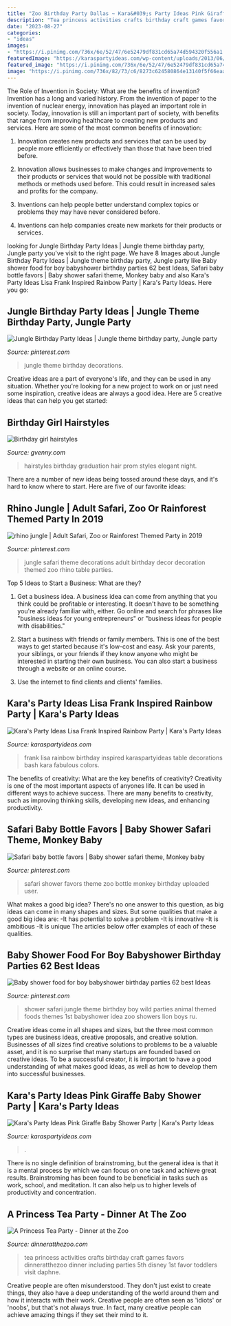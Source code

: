 ```yaml
---
title: "Zoo Birthday Party Dallas ~ Kara&#039;s Party Ideas Pink Giraffe Baby Shower Party"
description: "Tea princess activities crafts birthday craft games favors dinneratthezoo dinner including parties 5th disney 1st favor toddlers visit daphne"
date: "2023-08-27"
categories:
- "ideas"
images:
- "https://i.pinimg.com/736x/6e/52/47/6e52479df831cd65a74d594320f556a1.jpg"
featuredImage: "https://karaspartyideas.com/wp-content/uploads/2013/06/pink-giraffe-birthday-party-girl-cake-ideas-decorations.jpg"
featured_image: "https://i.pinimg.com/736x/6e/52/47/6e52479df831cd65a74d594320f556a1.jpg"
image: "https://i.pinimg.com/736x/82/73/c6/8273c624580864e13140f5f66eaa7116.jpg"
---
```



The Role of Invention in Society: What are the benefits of invention?
Invention has a long and varied history. From the invention of paper to the invention of nuclear energy, innovation has played an important role in society. Today, innovation is still an important part of society, with benefits that range from improving healthcare to creating new products and services. Here are some of the most common benefits of innovation:
1. Innovation creates new products and services that can be used by people more efficiently or effectively than those that have been tried before.

2. Innovation allows businesses to make changes and improvements to their products or services that would not be possible with traditional methods or methods used before. This could result in increased sales and profits for the company.

3. Inventions can help people better understand complex topics or problems they may have never considered before.

4. Inventions can help companies create new markets for their products or services.

	

		
looking for Jungle Birthday Party Ideas | Jungle theme birthday party, Jungle party you've visit to the right page. We have 8 Images about Jungle Birthday Party Ideas | Jungle theme birthday party, Jungle party like Baby shower food for boy babyshower birthday parties 62 best Ideas, Safari baby bottle favors | Baby shower safari theme, Monkey baby and also Kara&#039;s Party Ideas Lisa Frank Inspired Rainbow Party | Kara&#039;s Party Ideas. Here you go:
		
    
## Jungle Birthday Party Ideas | Jungle Theme Birthday Party, Jungle Party

<img loading=lazy src="https://i.pinimg.com/736x/6e/52/47/6e52479df831cd65a74d594320f556a1.jpg" onerror="this.onerror=null;this.src='https://tse1.mm.bing.net/th?id=OIP.OGXU1BQzvbAMq1RDS8dtrAHaLG&amp;pid=15.1';" alt="Jungle Birthday Party Ideas | Jungle theme birthday party, Jungle party">

_Source: pinterest.com_

>jungle theme birthday decorations. 

	

Creative ideas are a part of everyone's life, and they can be used in any situation. Whether you're looking for a new project to work on or just need some inspiration, creative ideas are always a good idea. Here are 5 creative ideas that can help you get started: 

    
## Birthday Girl Hairstyles

<img loading=lazy src="https://gvenny.com/images5/0517L/birthday-girl-hairstyles/birthday-girl-hairstyles-69_4.jpg" onerror="this.onerror=null;this.src='https://tse4.mm.bing.net/th?id=OIP.ujnTDbOM7I9GBSRDrkAEewAAAA&amp;pid=15.1';" alt="Birthday girl hairstyles">

_Source: gvenny.com_

>hairstyles birthday graduation hair prom styles elegant night. 

	

There are a number of new ideas being tossed around these days, and it's hard to know where to start. Here are five of our favorite ideas: 

    
## Rhino Jungle | Adult Safari, Zoo Or Rainforest Themed Party In 2019

<img loading=lazy src="https://i.pinimg.com/736x/42/57/d1/4257d1eaefdcb838dcc41660dfdb9bb7--safari-party-jungle-theme.jpg?b=t" onerror="this.onerror=null;this.src='https://tse1.mm.bing.net/th?id=OIP.B0694gLXIHLSklwsYUhbGQHaJ6&amp;pid=15.1';" alt="rhino jungle | Adult Safari, Zoo or Rainforest Themed Party in 2019">

_Source: pinterest.com_

>jungle safari theme decorations adult birthday decor decoration themed zoo rhino table parties. 

	

Top 5 Ideas to Start a Business: What are they?
1. Get a business idea. A business idea can come from anything that you think could be profitable or interesting. It doesn't have to be something you're already familiar with, either. Go online and search for phrases like "business ideas for young entrepreneurs" or "business ideas for people with disabilities."
2. Start a business with friends or family members. This is one of the best ways to get started because it's low-cost and easy. Ask your parents, your siblings, or your friends if they know anyone who might be interested in starting their own business. You can also start a business through a website or an online course.

3. Use the internet to find clients and clients' families.

    
## Kara&#039;s Party Ideas Lisa Frank Inspired Rainbow Party | Kara&#039;s Party Ideas

<img loading=lazy src="http://karaspartyideas.com/wp-content/uploads/2017/11/Lisa-Frank-Inspired-Rainbow-Party-via-Karas-Party-Ideas-KarasPartyIdeas.com24.jpg" onerror="this.onerror=null;this.src='https://tse3.mm.bing.net/th?id=OIP.bxc3z_KG8GvJ13_uJs8aZgDMEy&amp;pid=15.1';" alt="Kara&#039;s Party Ideas Lisa Frank Inspired Rainbow Party | Kara&#039;s Party Ideas">

_Source: karaspartyideas.com_

>frank lisa rainbow birthday inspired karaspartyideas table decorations bash kara fabulous colors. 

	

The benefits of creativity: What are the key benefits of creativity?
Creativity is one of the most important aspects of anyones life. It can be used in different ways to achieve success. There are many benefits to creativity, such as improving thinking skills, developing new ideas, and enhancing productivity.

    
## Safari Baby Bottle Favors | Baby Shower Safari Theme, Monkey Baby

<img loading=lazy src="https://i.pinimg.com/originals/5d/84/00/5d84003b830ac35db07dd1178036af9e.jpg" onerror="this.onerror=null;this.src='https://tse4.mm.bing.net/th?id=OIP.qX7K1L2jdK7NG4vWbWmzJgHaJ4&amp;pid=15.1';" alt="Safari baby bottle favors | Baby shower safari theme, Monkey baby">

_Source: pinterest.com_

>safari shower favors theme zoo bottle monkey birthday uploaded user. 

	

What makes a good big idea?
There's no one answer to this question, as big ideas can come in many shapes and sizes. But some qualities that make a good big idea are: 
-It has potential to solve a problem
-It is innovative
-It is ambitious
-It is unique 
The articles below offer examples of each of these qualities.

    
## Baby Shower Food For Boy Babyshower Birthday Parties 62 Best Ideas

<img loading=lazy src="https://i.pinimg.com/736x/82/73/c6/8273c624580864e13140f5f66eaa7116.jpg" onerror="this.onerror=null;this.src='https://tse3.mm.bing.net/th?id=OIP.MWPlIZHKI3aAyhl1pX1_sQAAAA&amp;pid=15.1';" alt="Baby shower food for boy babyshower birthday parties 62 best Ideas">

_Source: pinterest.com_

>shower safari jungle theme birthday boy wild parties animal themed foods themes 1st babyshower idea zoo showers lion boys ru. 

	

Creative ideas come in all shapes and sizes, but the three most common types are business ideas, creative proposals, and creative solution. Businesses of all sizes find creative solutions to problems to be a valuable asset, and it is no surprise that many startups are founded based on creative ideas. To be a successful creator, it is important to have a good understanding of what makes good ideas, as well as how to develop them into successful businesses.

    
## Kara&#039;s Party Ideas Pink Giraffe Baby Shower Party | Kara&#039;s Party Ideas

<img loading=lazy src="https://karaspartyideas.com/wp-content/uploads/2013/06/pink-giraffe-birthday-party-girl-cake-ideas-decorations.jpg" onerror="this.onerror=null;this.src='https://tse4.mm.bing.net/th?id=OIP.o9xAs2Eo71i3UHXQhNDYwQHaF-&amp;pid=15.1';" alt="Kara&#039;s Party Ideas Pink Giraffe Baby Shower Party | Kara&#039;s Party Ideas">

_Source: karaspartyideas.com_

>. 

	

There is no single definition of brainstroming, but the general idea is that it is a mental process by which we can focus on one task and achieve great results. Brainstroming has been found to be beneficial in tasks such as work, school, and meditation. It can also help us to higher levels of productivity and concentration.

    
## A Princess Tea Party - Dinner At The Zoo

<img loading=lazy src="https://www.dinneratthezoo.com/wp-content/uploads/2016/05/crafts-680x1024.jpg" onerror="this.onerror=null;this.src='https://tse2.mm.bing.net/th?id=OIP.rc4nkedSEmBmLUwW39byZwHaLJ&amp;pid=15.1';" alt="A Princess Tea Party - Dinner at the Zoo">

_Source: dinneratthezoo.com_

>tea princess activities crafts birthday craft games favors dinneratthezoo dinner including parties 5th disney 1st favor toddlers visit daphne. 

	

Creative people are often misunderstood. They don't just exist to create things, they also have a deep understanding of the world around them and how it interacts with their work. Creative people are often seen as 'idiots' or 'noobs', but that's not always true. In fact, many creative people can achieve amazing things if they set their mind to it.

